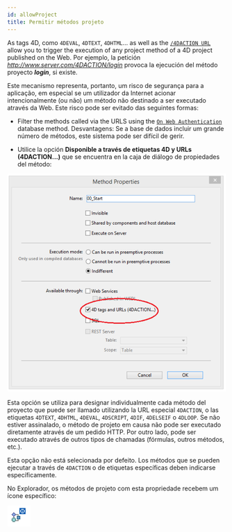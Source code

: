 ```yaml
---
id: allowProject
title: Permitir métodos projeto
---
```


As tags 4D, como `4DEVAL`, `4DTEXT`, `4DHTML`... as well as the [`/4DACTION URL`](httpRequests.md#/4daction) allow you to trigger the execution of any project method of a 4D project published on the Web. Por ejemplo, la petición _http://www.server.com/4DACTION/login_ provoca la ejecución del método proyecto _**login**_, si existe.

Este mecanismo representa, portanto, um risco de segurança para a aplicação, em especial se um utilizador da Internet acionar intencionalmente (ou não) um método não destinado a ser executado através da Web. Este risco pode ser evitado das seguintes formas:

- Filter the methods called via the URLS using the [`On Web Authentication`](authentication.md#on-web-authentication) database method. Desvantagens: Se a base de dados incluir um grande número de métodos, este sistema pode ser difícil de gerir.

- Utilice la opción **Disponible a través de etiquetas 4D y URLs (4DACTION...)** que se encuentra en la caja de diálogo de propiedades del método:

![](../assets/en/WebServer/methodProperties.png)

Esta opción se utiliza para designar individualmente cada método del proyecto que puede ser llamado utilizando la URL especial `4DACTION`, o las etiquetas `4DTEXT`, `4DHTML`, `4DEVAL`, `4DSCRIPT`, `4DIF`, `4DELSEIF` o `4DLOOP`. Se não estiver assinalado, o método de projeto em causa não pode ser executado diretamente através de um pedido HTTP. Por outro lado, pode ser executado através de outros tipos de chamadas (fórmulas, outros métodos, etc.).

Esta opção não está selecionada por defeito. Los métodos que se pueden ejecutar a través de `4DACTION` o de etiquetas específicas deben indicarse específicamente.

No Explorador, os métodos de projeto com esta propriedade recebem um ícone específico:

![](../assets/en/WebServer/methodIcon.png)

